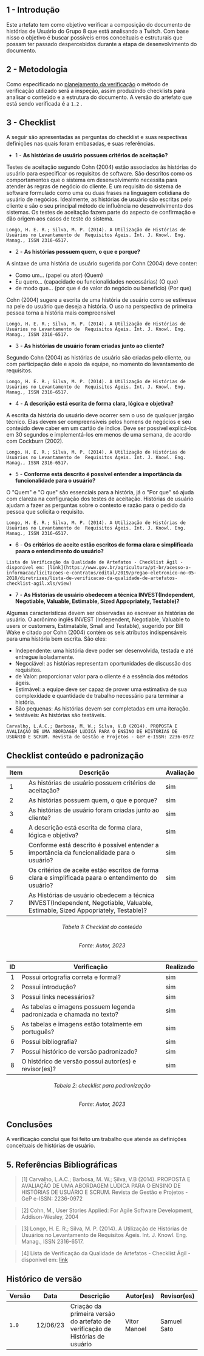 ## 1 - Introdução

Este artefato tem como objetivo verificar a composição do documento de histórias de Usuário do Grupo 8 que está analisando a Twitch. Com base nisso o objetivo é buscar possíveis erros conceituais e estruturais que possam ter passado despercebidos durante a etapa de desenvolvimento do documento.

## 2 - Metodologia

Como especificado no [planejamento da verificação](../planejamento.md) o método de verificação utilizado será a inspeção, assim produzindo checklists para analisar o conteúdo e a estrutura do documento. A versão do artefato que está sendo verificada é a `1.2` .

## 3 - Checklist

A seguir são apresentadas as perguntas do checklist e suas respectivas definições nas quais foram embasadas, e suas referências.

* 1 - **As histórias de usuário possuem critérios de aceitação?**

Testes de aceitação segundo Cohn (2004) estão associados às histórias do usuário para especificar os requisitos de software. São descritos como os comportamentos que o sistema em desenvolvimento necessita para atender às regras de negócio do cliente. É  um requisito do sistema de software formulado como uma ou duas frases na linguagem cotidiana do usuário de negócios. Idealmente, as histórias de usuário são escritas pelo cliente e são o seu principal método de influência no desenvolvimento dos sistemas. Os 
testes de aceitação fazem parte do aspecto de confirmação e dão origem aos casos de teste do sistema.

`
Longo, H. E. R.; Silva, M. P. (2014). A Utilização de Histórias de Usuários no Levantamento de 
Requisitos Ágeis. Int. J. Knowl. Eng. Manag., ISSN 2316-6517.
`

* 2 - **As histórias possuem quem, o que e porque?**

A sintaxe de uma história de usuário sugerida por Cohn (2004) deve conter:
* Como um... (papel ou ator) (Quem)
* Eu quero... (capacidade ou funcionalidades necessárias) (O que)
* de modo que... (por que é de valor do negócio ou benefício) (Por que)

Cohn (2004) sugere a escrita de uma história de usuário como se estivesse na pele do 
usuário que deseja a história. O uso na perspectiva de primeira pessoa torna a história 
mais compreensível

`
Longo, H. E. R.; Silva, M. P. (2014). A Utilização de Histórias de Usuários no Levantamento de 
Requisitos Ágeis. Int. J. Knowl. Eng. Manag., ISSN 2316-6517.
`

* 3 - **As histórias de usuário foram criadas junto ao cliente?**

Segundo Cohn (2004) as histórias de usuário são criadas pelo cliente, ou com participação dele e apoio da equipe, no momento do levantamento de requisitos.

`
Longo, H. E. R.; Silva, M. P. (2014). A Utilização de Histórias de Usuários no Levantamento de 
Requisitos Ágeis. Int. J. Knowl. Eng. Manag., ISSN 2316-6517.
`

* 4 - **A descrição está escrita de forma clara, lógica e objetiva?**

A escrita da história do usuário deve ocorrer sem o uso de qualquer jargão técnico. Elas devem ser compreensíveis pelos homens de negócios e seu conteúdo deve caber em um cartão de índice. Deve ser possível explicá-los em 30 segundos e implementá-los em
menos de uma semana, de acordo com Cockburn (2002).

`
Longo, H. E. R.; Silva, M. P. (2014). A Utilização de Histórias de Usuários no Levantamento de 
Requisitos Ágeis. Int. J. Knowl. Eng. Manag., ISSN 2316-6517.
`

* 5 - **Conforme está descrito é possível entender a importância da funcionalidade para o usuário?**

O "Quem" e "O que" são essenciais para a história, já o "Por que" só ajuda com clareza na configuração dos testes de aceitação. Histórias de usuário ajudam a fazer as perguntas sobre o contexto e razão para o pedido da pessoa que solicita o requisito.

`
Longo, H. E. R.; Silva, M. P. (2014). A Utilização de Histórias de Usuários no Levantamento de 
Requisitos Ágeis. Int. J. Knowl. Eng. Manag., ISSN 2316-6517.
`

* 6 - **Os critérios de aceite estão escritos de forma clara e simplificada paara o entendimento do usuário?**


`
Lista de Verificação da Qualidade de Artefatos - Checklist Ágil - disponivel em: [link](https://www.gov.br/agricultura/pt-br/acesso-a-informacao/licitacoes-e-contratos/edital/2019/pregao-eletronico-no-05-2018/diretrizes/lista-de-verificacao-da-qualidade-de-artefatos-checklist-agil.xls/view)
`

* 7 - **As Histórias de usuário obedecem a técnica INVEST(Independent, Negotiable, Valuable, Estimable, Sized Appopriately, Testable)?**

Algumas características devem ser observadas ao escrever as histórias de usuário. O acrônimo inglês INVEST (Independent, Negotiable, 
Valuable to users or customers, Estimatable, Small and Testable), sugerido por Bill Wake e citado por Cohn (2004) contém os seis atributos indispensáveis para uma história bem escrita. São eles:

* Independente: uma história deve poder ser desenvolvida, testada e até entregue isoladamente.
* Negociável: as histórias representam oportunidades de discussão dos requisitos.
* de Valor: proporcionar valor para o cliente é a essência dos métodos ágeis.
* Estimável: a equipe deve ser capaz de prover uma estimativa de sua complexidade e quantidade de trabalho necessário para terminar a história.
* São pequenas: As histórias devem ser completadas em uma iteração.
* testáveis: As histórias são testáveis.


`
Carvalho, L.A.C.; Barbosa, M. W.; Silva, V.B (2014). PROPOSTA E AVALIAÇÃO DE UMA ABORDAGEM LÚDICA PARA O ENSINO DE HISTÓRIAS DE USUÁRIO E SCRUM. Revista de Gestão e Projetos - GeP e-ISSN: 2236-0972
`


## Checklist conteúdo e padronização

<center>

|Item | Descrição| Avaliação |
|--|--|--|
| 1 | As histórias de usuário possuem critérios de aceitação? | sim |
| 2 | As histórias possuem quem, o que e porque? | sim |
| 3 | As histórias de usuário foram criadas junto ao cliente? | sim |
| 4 | A descrição está escrita de forma clara, lógica e objetiva? | sim  |
| 5 | Conforme está descrito é possível entender a importância da funcionalidade para o usuário? |sim |
| 6 | Os critérios de aceite estão escritos de forma clara e simplificada paara o entendimento do usuário?  | sim |
| 7 | As Histórias de usuário obedecem a técnica INVEST(Independent, Negotiable, Valuable, Estimable, Sized Appopriately, Testable)? |  |

</center>

<h6 align="center">Tabela 1: Checklist do conteúdo</h6>
<h6 align="center">Fonte: Autor, 2023</h6>

<center>

| ID  | Verificação  | Realizado |
| :-: | --------------------------------------------------------- | --------- | 
|  1  | Possui ortografia correta e formal?                                  |    sim    | 
|  2  | Possui introdução?                                                   | sim        | 
|  3  | Possui links necessários?                                            |       sim  | 
|  4  | As tabelas e imagens possuem legenda padronizada e chamada no texto? | sim         |
|  5  | As tabelas e imagens estão totalmente em português?                  | sim        | 
|  6  | Possui bibliografia?                                                 | sim        | 
|  7  | Possui histórico de versão padronizado?                              | sim        | 
|  8  | O histórico de versão possui autor(es) e revisor(es)?                | sim         | 

</center>

<h6 align="center">Tabela 2: checklist para padronização</h6>
<h6 align="center">Fonte: Autor, 2023</h6>

## Conclusões

A verificação conclui que foi feito um trabalho que atende as definições conceituais de histórias de usuário. 

## 5. Referências Bibliográficas

> [1] Carvalho, L.A.C.; Barbosa, M. W.; Silva, V.B (2014). PROPOSTA E AVALIAÇÃO DE UMA ABORDAGEM LÚDICA PARA O ENSINO DE HISTÓRIAS DE USUÁRIO E SCRUM. Revista de Gestão e Projetos - GeP e-ISSN: 2236-0972

> [2] Cohn, M., User Stories Applied: For Agile Software Development, Addison-Wesley, 2004

> [3] Longo, H. E. R.; Silva, M. P. (2014). A Utilização de Histórias de Usuários no Levantamento de Requisitos Ágeis. Int. J. Knowl. Eng. Manag., ISSN 2316-6517.

> [4] Lista de Verificação da Qualidade de Artefatos - Checklist Ágil - disponivel em: [link](https://www.gov.br/agricultura/pt-br/acesso-a-informacao/licitacoes-e-contratos/edital/2019/pregao-eletronico-no-05-2018/diretrizes/lista-de-verificacao-da-qualidade-de-artefatos-checklist-agil.xls/view)



## Histórico de versão

|  Versão  |   Data   |                      Descrição                      |    Autor(es)   |  Revisor(es)  |
| -------- | -------- | --------------------------------------------------- | -------------- | ------------- |
|  `1.0`   | 12/06/23 | Criação da primeira versão do artefato de verificação de Histórias de usuário | Vitor Manoel  | Samuel Sato |
